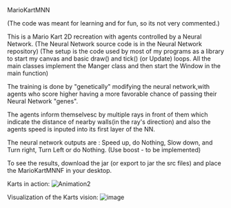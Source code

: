 
MarioKartMNN

(The code was meant for learning and for fun, so its not very commented.)

This is a Mario Kart 2D recreation with agents controlled by a Neural Network. (The Neural Network source code is in the Neural Network repository)
(The setup is the code used by most of my programs as a library to start my canvas and basic draw() and tick() (or Update) loops. All the main classes implement the Manger class and then start the Window in the main function)

The training is done by "genetically" modifying the neural network,with agents who score higher having a more favorable chance of passing their Neural Network "genes".

The agents inform themselvesc by multiple rays in front of them which indicate the distance of nearby walls(in the ray's direction) and also the agents speed is inputed into its first layer of the NN.

The neural network outputs are : Speed up, do Nothing, Slow down, and Turn right, Turn Left or do Nothing. (Use boost - to be implemented)

To see the results, download the jar (or export to jar the src files) and place the MarioKartMNNF in your desktop.

Karts in action:
![Animation2](https://user-images.githubusercontent.com/86021222/152413801-7f88d220-f123-4b84-97f1-4e12577c022b.gif)

Visualization of the Karts vision:
![image](https://user-images.githubusercontent.com/86021222/152409423-2bbcf351-ba41-4d91-a9ba-762e1519f2b3.png)

